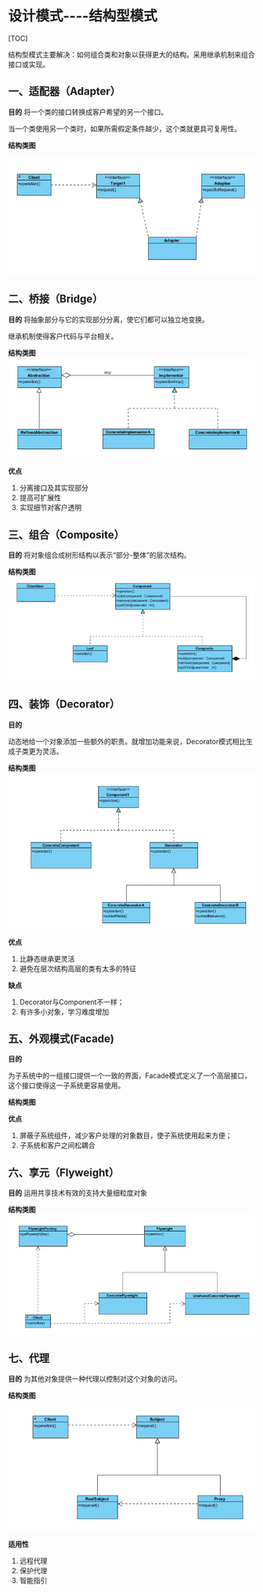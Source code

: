 # 设计模式----结构型模式

[TOC]

结构型模式主要解决：如何组合类和对象以获得更大的结构。采用继承机制来组合接口或实现。

## 一、适配器（Adapter）

**目的**
将一个类的接口转换成客户希望的另一个接口。

当一个类使用另一个类时，如果所需假定条件越少，这个类就更具可复用性。

**结构类图**

![适配器模式](resource/Adapter.png)

## 二、桥接（Bridge）

**目的**
将抽象部分与它的实现部分分离，使它们都可以独立地变换。

继承机制使得客户代码与平台相关。

**结构类图**
![桥接模式](resource/Bridge.png)

**优点**

1. 分离接口及其实现部分
2. 提高可扩展性
3. 实现细节对客户透明

## 三、组合（Composite）

**目的**
将对象组合成树形结构以表示“部分-整体”的层次结构。

**结构类图**
![组合模式](resource/Composite.png)

## 四、装饰（Decorator）

**目的**

动态地给一个对象添加一些额外的职责。就增加功能来说，Decorator模式相比生成子类更为灵活。

**结构类图**
![装饰者模式](resource/Decorator.png)

**优点**

1. 比静态继承更灵活
2. 避免在层次结构高层的类有太多的特征

**缺点**

1. Decorator与Component不一样；
2. 有许多小对象，学习难度增加

## 五、外观模式(Facade)

**目的**

为子系统中的一组接口提供一个一致的界面，Facade模式定义了一个高层接口，这个接口使得这一子系统更容易使用。


**结构类图**

**优点**

1. 屏蔽子系统组件，减少客户处理的对象数目，使子系统使用起来方便；
2. 子系统和客户之间松耦合


## 六、享元（Flyweight）

**目的**
运用共享技术有效的支持大量细粒度对象

**结构类图**
![享元](resource/Flyweight.png)

## 七、代理

**目的**
为其他对象提供一种代理以控制对这个对象的访问。

**结构类图**

![代理模式](resource/Proxy.png)

**适用性**

1. 远程代理
2. 保护代理
3. 智能指引